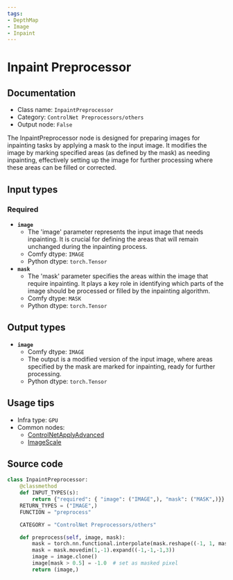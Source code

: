 ```yaml
---
tags:
- DepthMap
- Image
- Inpaint
---
```


# Inpaint Preprocessor
## Documentation
- Class name: `InpaintPreprocessor`
- Category: `ControlNet Preprocessors/others`
- Output node: `False`

The InpaintPreprocessor node is designed for preparing images for inpainting tasks by applying a mask to the input image. It modifies the image by marking specified areas (as defined by the mask) as needing inpainting, effectively setting up the image for further processing where these areas can be filled or corrected.
## Input types
### Required
- **`image`**
    - The 'image' parameter represents the input image that needs inpainting. It is crucial for defining the areas that will remain unchanged during the inpainting process.
    - Comfy dtype: `IMAGE`
    - Python dtype: `torch.Tensor`
- **`mask`**
    - The 'mask' parameter specifies the areas within the image that require inpainting. It plays a key role in identifying which parts of the image should be processed or filled by the inpainting algorithm.
    - Comfy dtype: `MASK`
    - Python dtype: `torch.Tensor`
## Output types
- **`image`**
    - Comfy dtype: `IMAGE`
    - The output is a modified version of the input image, where areas specified by the mask are marked for inpainting, ready for further processing.
    - Python dtype: `torch.Tensor`
## Usage tips
- Infra type: `GPU`
- Common nodes:
    - [ControlNetApplyAdvanced](../../Comfy/Nodes/ControlNetApplyAdvanced.md)
    - [ImageScale](../../Comfy/Nodes/ImageScale.md)



## Source code
```python
class InpaintPreprocessor:
    @classmethod
    def INPUT_TYPES(s):
        return {"required": { "image": ("IMAGE",), "mask": ("MASK",)}}
    RETURN_TYPES = ("IMAGE",)
    FUNCTION = "preprocess"

    CATEGORY = "ControlNet Preprocessors/others"

    def preprocess(self, image, mask):
        mask = torch.nn.functional.interpolate(mask.reshape((-1, 1, mask.shape[-2], mask.shape[-1])), size=(image.shape[1], image.shape[2]), mode="bilinear")
        mask = mask.movedim(1,-1).expand((-1,-1,-1,3))
        image = image.clone()
        image[mask > 0.5] = -1.0  # set as masked pixel
        return (image,)

```
